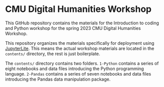 # CMU Digital Humanities Workshop

This GitHub repository contains the materials for the Introduction to coding and Python workshop for the spring 2023 CMU Digital Humanities Workshop.

This repository organizes the materials specifically for deployment using [JupyterLite](https://jupyterlite.readthedocs.io/en/latest/index.html). This means the actual workshop materials are located in the `contents/` directory, the rest is just boilerplate.

The `contents/` directory contains two folders. `1-Python` contains a series of eight notebooks and data files introducing the Python programming language. `2-Pandas` contains a series of seven notebooks and data files introducing the Pandas data manipulation package.